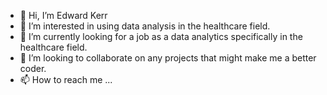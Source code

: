 - 👋 Hi, I’m Edward Kerr
- 👀 I’m interested in using data analysis in the healthcare field.
- 🌱 I’m currently looking for a job as a data analytics specifically in the healthcare field.
- 💞️ I’m looking to collaborate on any projects that might make me a better coder.
- 📫 How to reach me ...

<!---
Silver-Swan/Silver-Swan is a ✨ special ✨ repository because its `README.md` (this file) appears on your GitHub profile.
You can click the Preview link to take a look at your changes.
--->
